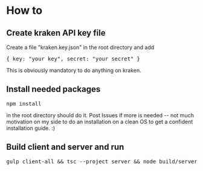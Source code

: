 <h1>How to</h1>
<h2>Create kraken API key file</h2>
Create a file "kraken.key.json" in the root directory and add
<pre>
{ key: "your key", secret: "your secret" }
</pre>
This is obviously mandatory to do anything on kraken.

<h2>Install needed packages</h2>
<pre>npm install</pre> in the root directory should do it.
Post Issues if more is needed -- not much motivation on my side to do an installation on a clean OS to get a confident installation guide. :)

<h2>Build client and server and run</h2>
<pre>gulp client-all && tsc --project server && node build/server/main.js</pre>